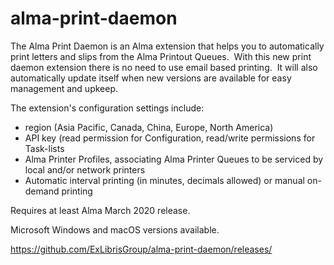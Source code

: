 # alma-print-daemon
The Alma Print Daemon is an Alma extension that helps you to automatically print letters and slips from the Alma Printout Queues.  With this new print daemon extension there is no need to use email based printing.  It will also automatically update itself when new versions are available for easy management and upkeep.

The extension's configuration settings include:

- region (Asia Pacific, Canada, China, Europe, North America)
- API key (read permission for Configuration, read/write permissions for Task-lists
- Alma Printer Profiles, associating Alma Printer Queues to be serviced by local and/or network printers
- Automatic interval printing (in minutes, decimals allowed) or manual on-demand printing

Requires at least Alma March 2020 release.

Microsoft Windows and macOS versions available.

https://github.com/ExLibrisGroup/alma-print-daemon/releases/
